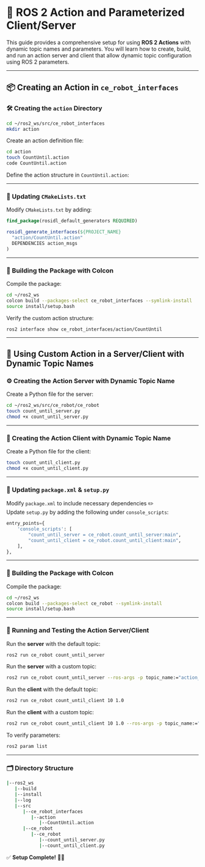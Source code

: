 # 🚀 ROS 2 Action and Parameterized Client/Server

This guide provides a comprehensive setup for using **ROS 2 Actions** with dynamic topic names and parameters. You will learn how to create, build, and run an action server and client that allow dynamic topic configuration using ROS 2 parameters.

---

## 📦 Creating an Action in `ce_robot_interfaces`

### 🛠️ Creating the `action` Directory

```bash
cd ~/ros2_ws/src/ce_robot_interfaces
mkdir action
```

Create an action definition file:
```bash
cd action
touch CountUntil.action
code CountUntil.action
```

Define the action structure in `CountUntil.action`:

---

### 📌 Updating `CMakeLists.txt`
Modify `CMakeLists.txt` by adding:
```cmake
find_package(rosidl_default_generators REQUIRED)

rosidl_generate_interfaces(${PROJECT_NAME}
  "action/CountUntil.action"
  DEPENDENCIES action_msgs
)
```

---

### 🔨 Building the Package with Colcon
Compile the package:
```bash
cd ~/ros2_ws
colcon build --packages-select ce_robot_interfaces --symlink-install
source install/setup.bash
```

Verify the custom action structure:
```bash
ros2 interface show ce_robot_interfaces/action/CountUntil
```

---

## 🚀 Using Custom Action in a Server/Client with Dynamic Topic Names

### ⚙️ Creating the Action Server with Dynamic Topic Name

Create a Python file for the server:
```bash
cd ~/ros2_ws/src/ce_robot/ce_robot
touch count_until_server.py
chmod +x count_until_server.py
```

---

### 🔄 Creating the Action Client with Dynamic Topic Name

Create a Python file for the client:
```bash
touch count_until_client.py
chmod +x count_until_client.py
```

---

### 📌 Updating `package.xml` & `setup.py`
Modify `package.xml` to include necessary dependencies ✏️  
Update `setup.py` by adding the following under `console_scripts`:
```python
entry_points={
    'console_scripts': [
        "count_until_server = ce_robot.count_until_server:main",
        "count_until_client = ce_robot.count_until_client:main",
    ],
},
```

---

### 🔨 Building the Package with Colcon
Compile the package:
```bash
cd ~/ros2_ws
colcon build --packages-select ce_robot --symlink-install
source install/setup.bash
```

---

### 🚀 Running and Testing the Action Server/Client

Run the **server** with the default topic:
```bash
ros2 run ce_robot count_until_server
```

Run the **server** with a custom topic:
```bash
ros2 run ce_robot count_until_server --ros-args -p topic_name:="action_count_until"
```

Run the **client** with the default topic:
```bash
ros2 run ce_robot count_until_client 10 1.0
```

Run the **client** with a custom topic:
```bash
ros2 run ce_robot count_until_client 10 1.0 --ros-args -p topic_name:="action_count_until"
```

To verify parameters:
```bash
ros2 param list
```

---

### 🗂️ Directory Structure

```bash
|--ros2_ws
   |--build
   |--install
   |--log
   |--src
      |--ce_robot_interfaces
         |--action
            |--CountUntil.action
      |--ce_robot
         |--ce_robot
            |--count_until_server.py
            |--count_until_client.py
```

✅ **Setup Complete!** 🚀✨
